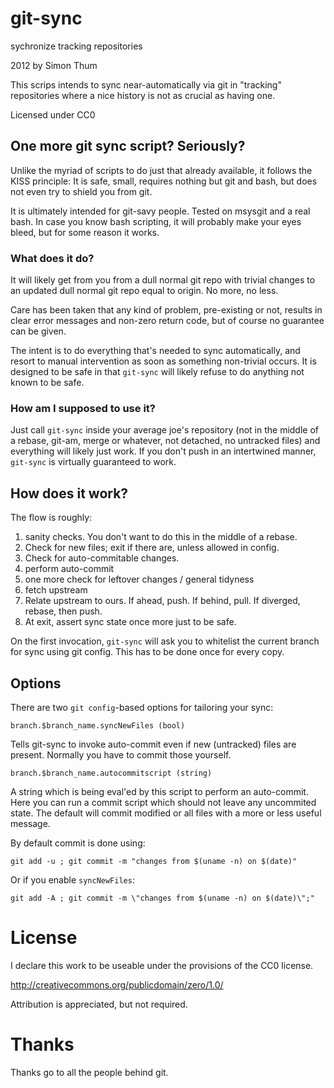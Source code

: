 # git-sync

sychronize tracking repositories

2012 by Simon Thum

This scrips intends to sync near-automatically via git 
in "tracking" repositories where a nice history is not
as crucial as having one.

Licensed under CC0

## One more git sync script? Seriously?

Unlike the myriad of scripts to do just that already available,
it follows the KISS principle: It is safe, small, requires nothing but
git and bash, but does not even try to shield you from git.

It is ultimately intended for git-savy people. Tested on msysgit and a
real bash. In case you know bash scripting, it will probably make your
eyes bleed, but for some reason it works.

### What does it do?

It will likely get from you from a dull normal git repo with trivial
changes to an updated dull normal git repo equal to origin. No more,
no less.

Care has been taken that any kind of problem, pre-existing or not,
results in clear error messages and non-zero return code, but of
course no guarantee can be given.

The intent is to do everything that's needed to sync
automatically, and resort to manual intervention as soon
as something non-trivial occurs. It is designed to be safe
in that `git-sync` will likely refuse to do anything not known to
be safe.

### How am I supposed to use it?

Just call `git-sync` inside your average joe's repository (not in the
middle of a rebase, git-am, merge or whatever, not detached, no
untracked files) and everything will likely just work. If you don't
push in an intertwined manner, `git-sync` is virtually guaranteed to work.

## How does it work?

The flow is roughly:

1. sanity checks. You don't want to do this in the middle of a rebase.
2. Check for new files; exit if there are, unless allowed in config.
3. Check for auto-commitable changes.
4. perform auto-commit
5. one more check for leftover changes / general tidyness
6. fetch upstream
7. Relate upstream to ours. If ahead, push. If behind, pull. If diverged, rebase, then push.
6. At exit, assert sync state once more just to be safe.

On the first invocation, `git-sync` will ask you to whitelist the
current branch for sync using git config. This has to be done once for
every copy.

## Options

There are two `git config`-based options for tailoring your sync:

    branch.$branch_name.syncNewFiles (bool)
    
Tells git-sync to invoke auto-commit even if new (untracked)
files are present. Normally you have to commit those yourself.

    branch.$branch_name.autocommitscript (string)
	
A string which is being eval'ed by this script to perform an
auto-commit. Here you can run a commit script which should not
leave any uncommited state. The default will commit modified or
all files with a more or less useful message.

By default commit is done using:

    git add -u ; git commit -m "changes from $(uname -n) on $(date)"

Or if you enable `syncNewFiles`:

    git add -A ; git commit -m \"changes from $(uname -n) on $(date)\";"

# License

I declare this work to be useable under the provisions of the CC0 license.

http://creativecommons.org/publicdomain/zero/1.0/

Attribution is appreciated, but not required.

# Thanks

Thanks go to all the people behind git.
